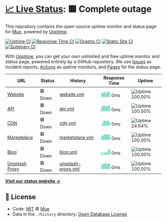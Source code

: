 # [📈 Live Status](https://status.muetab.com): <!--live status--> **🟥 Complete outage**

This repository contains the open-source uptime monitor and status page for [Mue](https://muetab.com), powered by [Upptime](https://github.com/upptime/upptime).

[![Uptime CI](https://github.com/koj-co/upptime/workflows/Uptime%20CI/badge.svg)](https://github.com/koj-co/upptime/actions?query=workflow%3A%22Uptime+CI%22)
[![Response Time CI](https://github.com/koj-co/upptime/workflows/Response%20Time%20CI/badge.svg)](https://github.com/koj-co/upptime/actions?query=workflow%3A%22Response+Time+CI%22)
[![Graphs CI](https://github.com/koj-co/upptime/workflows/Graphs%20CI/badge.svg)](https://github.com/koj-co/upptime/actions?query=workflow%3A%22Graphs+CI%22)
[![Static Site CI](https://github.com/koj-co/upptime/workflows/Static%20Site%20CI/badge.svg)](https://github.com/koj-co/upptime/actions?query=workflow%3A%22Static+Site+CI%22)
[![Summary CI](https://github.com/koj-co/upptime/workflows/Summary%20CI/badge.svg)](https://github.com/koj-co/upptime/actions?query=workflow%3A%22Summary+CI%22)

With [Upptime](https://upptime.js.org), you can get your own unlimited and free uptime monitor and status page, powered entirely by a GitHub repository. We use [Issues](https://github.com/mue/status/issues) as incident reports, [Actions](https://github.com/mue/status/actions) as uptime monitors, and [Pages](https://status.muetab.com) for the status page.


<!--start: status pages-->
| URL | Status | History | Response Time | Uptime |
| --- | ------ | ------- | ------------- | ------ |
| [Website](https://muetab.com) | 🟥 Down | [website.yml](https://github.com/mue/status/commits/master/history/website.yml) | <img alt="Response time graph" src="./graphs/website.png" height="20"> 0ms | ![Uptime 100.00%](https://img.shields.io/endpoint?url=https%3A%2F%2Fraw.githubusercontent.com%2Fmue%2Fstatus%2Fmaster%2Fapi%2Fwebsite%2Fuptime.json)
| [API](https://api.muetab.com) | 🟥 Down | [api.yml](https://github.com/mue/status/commits/master/history/api.yml) | <img alt="Response time graph" src="./graphs/api.png" height="20"> 0ms | ![Uptime 100.00%](https://img.shields.io/endpoint?url=https%3A%2F%2Fraw.githubusercontent.com%2Fmue%2Fstatus%2Fmaster%2Fapi%2Fapi%2Fuptime.json)
| [CDN](https://cdn.derpyenterprises.org) | 🟥 Down | [cdn.yml](https://github.com/mue/status/commits/master/history/cdn.yml) | <img alt="Response time graph" src="./graphs/cdn.png" height="20"> 0ms | ![Uptime 24.04%](https://img.shields.io/endpoint?url=https%3A%2F%2Fraw.githubusercontent.com%2Fmue%2Fstatus%2Fmaster%2Fapi%2Fcdn%2Fuptime.json)
| [Marketplace](https://marketplace.muetab.com) | 🟥 Down | [marketplace.yml](https://github.com/mue/status/commits/master/history/marketplace.yml) | <img alt="Response time graph" src="./graphs/marketplace.png" height="20"> 0ms | ![Uptime 100.00%](https://img.shields.io/endpoint?url=https%3A%2F%2Fraw.githubusercontent.com%2Fmue%2Fstatus%2Fmaster%2Fapi%2Fmarketplace%2Fuptime.json)
| [Blog](https://blog.muetab.com) | 🟥 Down | [blog.yml](https://github.com/mue/status/commits/master/history/blog.yml) | <img alt="Response time graph" src="./graphs/blog.png" height="20"> 0ms | ![Uptime 100.00%](https://img.shields.io/endpoint?url=https%3A%2F%2Fraw.githubusercontent.com%2Fmue%2Fstatus%2Fmaster%2Fapi%2Fblog%2Fuptime.json)
| [Unsplash Proxy](https://unsplash.muetab.com) | 🟥 Down | [unsplash-proxy.yml](https://github.com/mue/status/commits/master/history/unsplash-proxy.yml) | <img alt="Response time graph" src="./graphs/unsplash-proxy.png" height="20"> 0ms | ![Uptime 100.00%](https://img.shields.io/endpoint?url=https%3A%2F%2Fraw.githubusercontent.com%2Fmue%2Fstatus%2Fmaster%2Fapi%2Funsplash-proxy%2Fuptime.json)
<!--end: status pages-->

[**Visit our status website →**](https://status.muetab.com)

## 📄 License

- Code: [MIT](./LICENSE) © [Mue](https://muetab.com)
- Data in the `./history` directory: [Open Database License](https://opendatacommons.org/licenses/odbl/1-0/)


